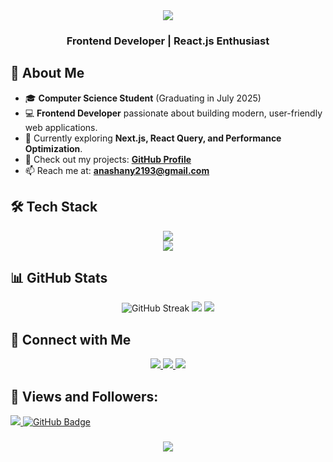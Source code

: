 <div align="center">
    <img src="https://readme-typing-svg.herokuapp.com/?font=Righteous&size=35&center=true&vCenter=true&width=500&height=70&duration=4000&lines=Hi+There!+👋;+I'm+Anas+Hany!+😎;" />
</div>

<h3 align="center">Frontend Developer | React.js Enthusiast</h3>

## 🚀 About Me

- 🎓 **Computer Science Student** (Graduating in July 2025)
- 💻 **Frontend Developer** passionate about building modern, user-friendly web applications.
- 🌱 Currently exploring **Next.js, React Query, and Performance Optimization**.
- 📂 Check out my projects: **[GitHub Profile](https://github.com/AnasHany2193?tab=repositories)**
- 📫 Reach me at: **anashany2193@gmail.com**

## 🛠️ Tech Stack

<div align="center">
  <img src="https://skillicons.dev/icons?i=js,ts,react,nextjs,redux,tailwind,html,css,nodejs,express,mongodb" /><br>
  <img src="https://skillicons.dev/icons?i=git,github,vscode,postman,netlify" /><br>
</div>

## 📊 GitHub Stats

<p align="center">
  <img src="https://github-readme-streak-stats.herokuapp.com?user=AnasHany2193&theme=dark&border_radius=5" alt="GitHub Streak" />
  <img src="https://github-readme-stats.vercel.app/api?username=AnasHany2193&show_icons=true&count_private=true&theme=react&hide_border=true&bg_color=0D1117" />
  <img src="https://github-readme-stats.vercel.app/api/top-langs?username=AnasHany2193&langs_count=8&count_private=true&layout=compact&theme=react&hide_border=true&bg_color=0D1117" />
</p>


## 🤝 Connect with Me

<div align="center">
  <a href="https://www.linkedin.com/in/anashany219/" target="_blank">
    <img src="https://img.shields.io/badge/LinkedIn-0077B5?style=for-the-badge&logo=linkedin&logoColor=white" />
  </a>
  <a href="mailto:anashany2193@gmail.com" target="_blank">
    <img src="https://img.shields.io/badge/Gmail-333333?style=for-the-badge&logo=gmail&logoColor=red" />
  </a>
  <a href="https://wa.me/01040045159" target="_blank">
    <img src="https://img.shields.io/badge/WhatsApp-25D366?style=for-the-badge&logo=whatsapp&logoColor=white" />
  </a>
</div>


## 💜 Views and Followers:

<a href="https://github.com/AnasHany2193/github-profile-views-counter">
    <img src="https://komarev.com/ghpvc/?username=AnasHany2193">
</a>
<a href="https://github.com/AnasHany2193?tab=followers">
  <img src="https://img.shields.io/github/followers/AnasHany2193?label=Followers&style=social" alt="GitHub Badge">
</a>

<h3 align="center">
    <img src="https://readme-typing-svg.herokuapp.com/?font=Righteous&size=25&center=true&vCenter=true&width=500&height=70&duration=4000&lines=Thanks+for+visiting!+❤️;+Shoot+me+a+message+on+Linkedin!;I'm+Long+Life+Learner">
</h3>

<br/>
